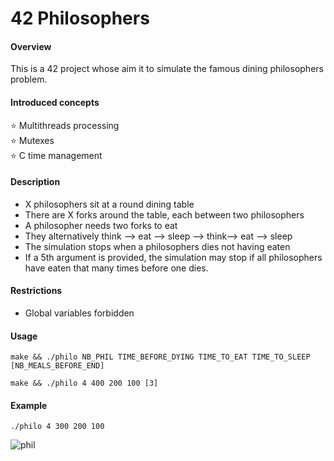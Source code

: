 # 42 Philosophers

#### Overview

This is a 42 project whose aim it to simulate the famous dining philosophers problem.
#### Introduced concepts
⭐ Multithreads processing  
⭐ Mutexes  
⭐ C time management  
 
#### Description
- X philosophers sit at a round dining table
- There are X forks around the table, each between two philosophers
- A philosopher needs two forks to eat
- They alternatively think --> eat --> sleep --> think--> eat --> sleep
- The simulation stops when a philosophers dies not having eaten
- If a 5th argument is provided, the simulation may stop if all philosophers have eaten that many times before one dies.
#### Restrictions
- Global variables forbidden
#### Usage
    make && ./philo NB_PHIL TIME_BEFORE_DYING TIME_TO_EAT TIME_TO_SLEEP [NB_MEALS_BEFORE_END]
    
    make && ./philo 4 400 200 100 [3]  
#### Example
    ./philo 4 300 200 100
    
![phil](https://user-images.githubusercontent.com/49759654/174774281-434e3817-8870-40c0-a55e-4ab5ceaa8fca.jpg)



